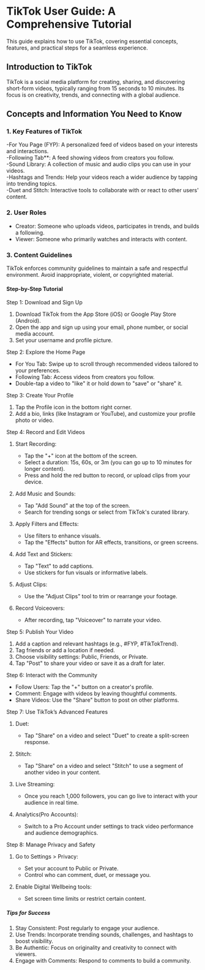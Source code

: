 # TikTok User Guide: A Comprehensive Tutorial

This guide explains how to use TikTok, covering essential concepts, features, and practical steps for a seamless experience.

## Introduction to TikTok

TikTok is a social media platform for creating, sharing, and discovering short-form videos, typically ranging from 15 seconds to 10 minutes. Its focus is on creativity, trends, and connecting with a global audience.

## Concepts and Information You Need to Know

### 1. Key Features of TikTok

-For You Page (FYP): A personalized feed of videos based on your interests and interactions.  
-Following Tab**: A feed showing videos from creators you follow.  
-Sound Library: A collection of music and audio clips you can use in your videos.  
-Hashtags and Trends: Help your videos reach a wider audience by tapping into trending topics.  
-Duet and Stitch: Interactive tools to collaborate with or react to other users' content.  

### 2. User Roles

- Creator: Someone who uploads videos, participates in trends, and builds a following.  
- Viewer: Someone who primarily watches and interacts with content.  

### 3. Content Guidelines

TikTok enforces community guidelines to maintain a safe and respectful environment. Avoid inappropriate, violent, or copyrighted material.  

#### Step-by-Step Tutorial

Step 1: Download and Sign Up

1. Download TikTok from the App Store (iOS) or Google Play Store (Android).  
2. Open the app and sign up using your email, phone number, or social media account.  
3. Set your username and profile picture.  


Step 2: Explore the Home Page

- For You Tab: Swipe up to scroll through recommended videos tailored to your preferences.  
- Following Tab: Access videos from creators you follow.  
- Double-tap a video to "like" it or hold down to "save" or "share" it.  


Step 3: Create Your Profile

1. Tap the Profile icon in the bottom right corner.  
2. Add a bio, links (like Instagram or YouTube), and customize your profile photo or video.  


Step 4: Record and Edit Videos

1. Start Recording:  
   - Tap the "+" icon at the bottom of the screen.  
   - Select a duration: 15s, 60s, or 3m (you can go up to 10 minutes for longer content).  
   - Press and hold the red button to record, or upload clips from your device.  

2. Add Music and Sounds:  
   - Tap "Add Sound" at the top of the screen.  
   - Search for trending songs or select from TikTok's curated library.  

3. Apply Filters and Effects:  
   - Use filters to enhance visuals.  
   - Tap the "Effects" button for AR effects, transitions, or green screens.  

4. Add Text and Stickers:  
   - Tap "Text" to add captions.  
   - Use stickers for fun visuals or informative labels.  

5. Adjust Clips:  
   - Use the "Adjust Clips" tool to trim or rearrange your footage.  

6. Record Voiceovers:  
   - After recording, tap "Voiceover" to narrate your video.  


Step 5: Publish Your Video

1. Add a caption and relevant hashtags (e.g., #FYP, #TikTokTrend).  
2. Tag friends or add a location if needed.  
3. Choose visibility settings: Public, Friends, or Private.  
4. Tap "Post" to share your video or save it as a draft for later.  


Step 6: Interact with the Community

- Follow Users: Tap the "+" button on a creator's profile.  
- Comment: Engage with videos by leaving thoughtful comments.  
- Share Videos: Use the "Share" button to post on other platforms.  


Step 7: Use TikTok’s Advanced Features

1. Duet:  
   - Tap "Share" on a video and select "Duet" to create a split-screen response.  

2. Stitch:  
   - Tap "Share" on a video and select "Stitch" to use a segment of another video in your content.  

3. Live Streaming:  
   - Once you reach 1,000 followers, you can go live to interact with your audience in real time.  

4. Analytics(Pro Accounts):  
   - Switch to a Pro Account under settings to track video performance and audience demographics.  


Step 8: Manage Privacy and Safety

1. Go to Settings > Privacy:  
   - Set your account to Public or Private.  
   - Control who can comment, duet, or message you.  

2. Enable Digital Wellbeing tools:  
   - Set screen time limits or restrict certain content.  

##### Tips for Success

1. Stay Consistent: Post regularly to engage your audience.  
2. Use Trends: Incorporate trending sounds, challenges, and hashtags to boost visibility.  
3. Be Authentic: Focus on originality and creativity to connect with viewers.  
4. Engage with Comments: Respond to comments to build a community.  
